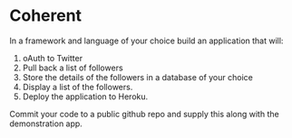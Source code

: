 
# Coherent

In a framework and language of your choice build an application that will:

1. oAuth to Twitter
2. Pull back a list of followers
3. Store the details of the followers in a database of your choice
4. Display a list of the followers.
5. Deploy the application to Heroku.

Commit your code to a public github repo and supply this along with the demonstration app.
